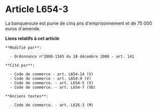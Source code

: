 # Article L654-3

La banqueroute est punie de cinq ans d'emprisonnement et de 75 000 euros d'amende.

**Liens relatifs à cet article**

	**Modifié par**:

	  - Ordonnance n°2008-1345 du 18 décembre 2008 - art. 141

	**Cité par**:

	  - Code de commerce - art. L654-14 (V)
	  - Code de commerce - art. L654-9 (V)
	  - Code de commerce. - art. L654-5 (V)
	  - Code de commerce. - art. L654-7 (VD)

	**Anciens textes**:

	  - Code de commerce. - art. L626-3 (M)
